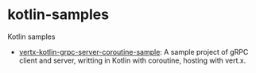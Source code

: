 # kotlin-samples

Kotlin samples

* [vertx-kotlin-grpc-server-coroutine-sample](vertx-kotlin-grpc-server-coroutine-sample): A sample project of gRPC client and server, writting in Kotlin with coroutine, hosting with vert.x.
